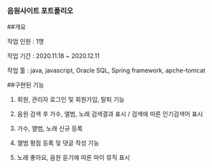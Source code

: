 ### 음원사이트 포트폴리오

##개요

작업 인원 : 1명

작업 기간 : 2020.11.18 ~ 2020.12.11

작업 툴 : java, javascript, Oracle SQL, Spring framework, apche-tomcat

##구현된 기능

1. 회원, 관리자 로그인 및 회원가입, 탈퇴 기능

2. 음원 검색 후 가수, 앨범, 노래 검색결과 표시 / 검색에 따른 인기검색어 표시

3. 가수, 앨범, 노래 신규 등록

4. 앨범 평점 등록 및 댓글 작성 기능

5. 노래 좋아요, 음원 듣기에 따른 마이 뮤직 표시
